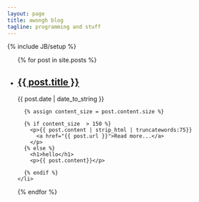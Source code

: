 ```yaml
---
layout: page
title: awongh blog
tagline: programming and stuff
---
```

{% include JB/setup %}

<ul class="posts">
  {% for post in site.posts %}
    <li>
      <h2><a href="{{ BASE_PATH }}{{ post.url }}">{{ post.title }}</a></h2>
      <span>{{ post.date | date_to_string }}</span>

      {% assign content_size = post.content.size %}

      {% if content_size  > 150 %}
        <p>{{ post.content | strip_html | truncatewords:75}}
          <a href="{{ post.url }}">Read more...</a>
        </p>
      {% else %}
        <h1>hello</h1>
        <p>{{ post.content}}</p>

      {% endif %}
    </li>
  {% endfor %}
</ul>
